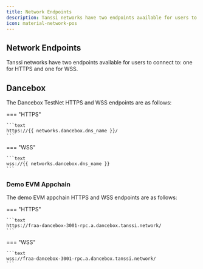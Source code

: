 ```yaml
---
title: Network Endpoints
description: Tanssi networks have two endpoints available for users to connect to, one for HTTPS and one for WSS. This page has the RPC endpoints you need to get started.
icon: material-network-pos
---
```


## Network Endpoints

Tanssi networks have two endpoints available for users to connect to: one for HTTPS and one for WSS.

## Dancebox

The Dancebox TestNet HTTPS and WSS endpoints are as follows:

=== "HTTPS"

    ```text
    https://{{ networks.dancebox.dns_name }}/
    ```

=== "WSS"

    ```text
    wss://{{ networks.dancebox.dns_name }}
    ```

### Demo EVM Appchain

The demo EVM appchain HTTPS and WSS endpoints are as follows:

=== "HTTPS"

    ```text
    https://fraa-dancebox-3001-rpc.a.dancebox.tanssi.network/
    ```

=== "WSS"

    ```text
    wss://fraa-dancebox-3001-rpc.a.dancebox.tanssi.network/
    ```